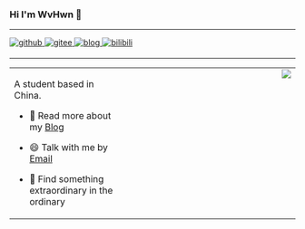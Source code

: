 ### Hi I'm WvHwn 👋

----

<a href="https://github.com/WYuHwn" target="_blank">
  <img src=https://img.shields.io/badge/github-%2324292e.svg?&style=for-the-badge&logo=github&logoColor=white alt=github style="margin-bottom: 5px;" />
</a>
<a href="https://gitee.com/wvhwn" target="_blank">
  <img src=https://img.shields.io/badge/gitee-C71D23.svg?&style=for-the-badge&logo=gitee&logoColor=white alt=gitee style="margin-bottom: 5px;" />
</a>
<a href="https://www.hoi3vel.cn" target="_blank">
 <img src=https://img.shields.io/badge/bolg-8188f9?style=for-the-badge&logoColor=white&logo=HTML5 alt=blog style="margin-bottom: 5px;" />
</a>
<a href="https://space.bilibili.com/475982499" target="_blank">
 <img src=https://img.shields.io/badge/bilibili-00a1d6?style=for-the-badge&logo=bilibili&logoColor=white alt=bilibili style="margin-bottom: 5px;" />
</a>

----

<table>
  <tr>
    <td valign="top" width="40%">

A student based in China.
- 💬 Read more about my [Blog](https://www.hoi3vel.cn/)
- 😄 Talk with me by [Email](mailto:WYuHwn@Gmail.com)
- 🌱 Find something extraordinary in the ordinary

    </td>
    <td valign="top">
      <div align="center">
        <img align="right" src="https://github-readme-stats.vercel.app/api?username=WYuHwn&show_icons=true&count_private=true&hide=prs&theme=material-palenight&hide_border=true"/>
      </div>  
    </td>
  </tr>
</table>  

<!--
**WYuHwn/WYuHwn** is a ✨ _special_ ✨ repository because its `README.md` (this file) appears on your GitHub profile.

Here are some ideas to get you started:

- 🔭 I’m currently working on ...
- 🌱 I’m currently learning ...
- 👯 I’m looking to collaborate on ...
- 🤔 I’m looking for help with ...
- 💬 Ask me about ...
- 📫 How to reach me: ...
- 😄 Pronouns: ...
- ⚡ Fun fact: ...
-->
